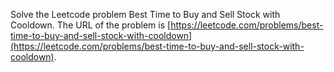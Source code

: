Solve the Leetcode problem Best Time to Buy and Sell Stock with Cooldown.
The URL of the problem is [https://leetcode.com/problems/best-time-to-buy-and-sell-stock-with-cooldown](https://leetcode.com/problems/best-time-to-buy-and-sell-stock-with-cooldown).

